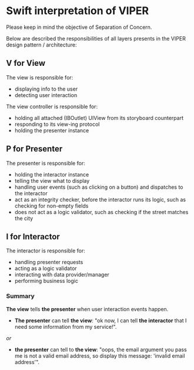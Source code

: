 # Swift interpretation of VIPER

Please keep in mind the objective of Separation of Concern.

Below are described the responsibilities of all layers presents in the VIPER design pattern / architecture:


V for View
----

The view is responsible for:

- displaying info to the user
- detecting user interaction


The view controller is responsible for:

- holding all attached (IBOutlet) UIView from its storyboard counterpart
- responding to its view-ing protocol
- holding the presenter instance


P for Presenter
----

The presenter is responsible for:

- holding the interactor instance
- telling the view what to display
- handling user events (such as clicking on a button) and dispatches to the interactor
- act as an integrity checker, before the interactor runs its logic, such as checking for non-empty fields
- does not act as a logic validator, such as checking if the street matches the city


I for Interactor
----

The interactor is responsible for:

- handling presenter requests
- acting as a logic validator
- interacting with data provider/manager
- performing business logic



### Summary

<b>The view</b> tells <b>the presenter</b> when user interaction events happen.

- <b>The presenter</b> can tell <b>the view</b>: "ok now, I can tell <b>the interactor</b> that I need some information from my service!".

*or*

-  <b>the presenter</b> can tell to <b>the view</b>: "oops, the email argument you pass me is not a valid email address, so display this message: 'invalid email address'".
